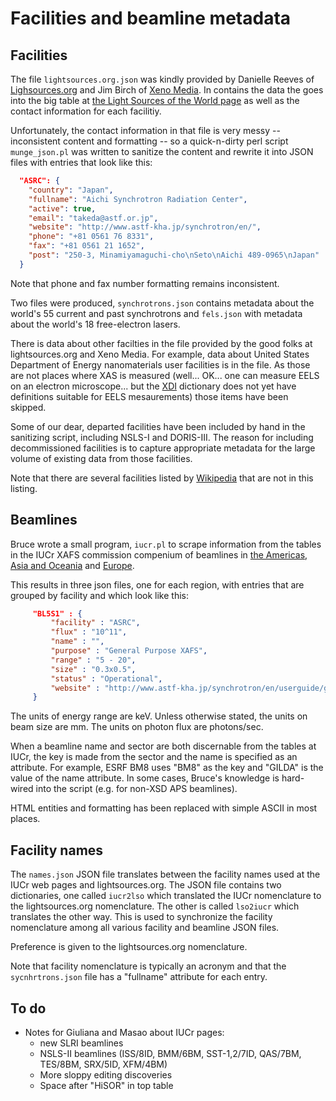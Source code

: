 # Facilities and beamline metadata #

## Facilities

The file `lightsources.org.json` was kindly provided by Danielle
Reeves of [Lighsources.org](http://www.lightsources.org) and Jim Birch
of [Xeno Media](http://www.xenomedia.com/).  In contains the data the
goes into the big table at
[the Light Sources of the World page](http://www.lightsources.org/regions)
as well as the contact information for each facilitiy.

Unfortunately, the contact information in that file is very messy --
inconsistent content and formatting -- so a quick-n-dirty perl script
`munge_json.pl` was written to sanitize the content and rewrite it
into JSON files with entries that look like this:

```json
  "ASRC": {
    "country": "Japan",
    "fullname": "Aichi Synchrotron Radiation Center",
    "active": true,
    "email": "takeda@astf.or.jp",
    "website": "http://www.astf-kha.jp/synchrotron/en/",
    "phone": "+81 0561 76 8331",
    "fax": "+81 0561 21 1652",
    "post": "250-3, Minamiyamaguchi-cho\nSeto\nAichi 489-0965\nJapan"
  }
```

Note that phone and fax number formatting remains inconsistent.

Two files were produced, `synchrotrons.json` contains metadata about
the world's 55 current and past synchrotrons and `fels.json` with
metadata about the world's 18 free-electron lasers.

There is data about other facilties in the file provided by the good
folks at lightsources.org and Xeno Media.  For example, data about
United States Department of Energy nanomaterials user facilities is in
the file.  As those are not places where XAS is measured
(well... OK... one can measure EELS on an electron microscope... but
the [XDI](https://github.com/XraySpectroscopy/XAS-Data-Interchange)
dictionary does not yet have definitions suitable for EELS
mesaurements) those items have been skipped.

Some of our dear, departed facilities have been included by hand in
the sanitizing script, including NSLS-I and DORIS-III.  The reason for
including decommissioned facilities is to capture appropriate metadata
for the large volume of existing data from those facilities.

Note that there are several facilities listed by
[Wikipedia](http://en.wikipedia.org/wiki/List_of_synchrotron_radiation_facilities)
that are not in this listing.

## Beamlines

Bruce wrote a small program, `iucr.pl` to scrape information from the
tables in the IUCr XAFS commission compenium of beamlines in
[the Americas](http://www.iucr.org/resources/commissions/xafs/beamlines-in-the-americas),
[Asia and Oceania](http://www.iucr.org/resources/commissions/xafs/beamlines-in-asia-and-oceania)
and
[Europe](http://www.iucr.org/resources/commissions/xafs/beamlines-in-europe).

This results in three json files, one for each region, with entries
that are grouped by facility and which look like this:

```json
     "BL5S1" : {
         "facility" : "ASRC",
         "flux" : "10^11",
         "name" : "",
         "purpose" : "General Purpose XAFS",
         "range" : "5 - 20",
         "size" : "0.3x0.5",
         "status" : "Operational",
         "website" : "http://www.astf-kha.jp/synchrotron/en/userguide/gaiyou/bl5s1i_xxafs.html"
	 }
```

The units of energy range are keV.  Unless otherwise stated, the units
on beam size are mm.  The units on photon flux are photons/sec.

When a beamline name and sector are both discernable from the tables
at IUCr, the key is made from the sector and the name is specified as
an attribute.  For example, ESRF BM8 uses "BM8" as the key and "GILDA"
is the value of the name attribute.  In some cases, Bruce's knowledge
is hard-wired into the script (e.g. for non-XSD APS beamlines).

HTML entities and formatting has been replaced with simple ASCII in
most places.

## Facility names

The `names.json` JSON file translates between the facility names used
at the IUCr web pages and lightsources.org.  The JSON file contains
two dictionaries, one called `iucr2lso` which translated the IUCr
nomenclature to the lightsources.org nomenclature.  The other is
called `lso2iucr` which translates the other way.  This is used to
synchronize the facility nomenclature among all various facility and
beamline JSON files.

Preference is given to the lightsources.org nomenclature.

Note that facility nomenclature is typically an acronym and that the
`sycnhrtrons.json` file has a "fullname" attribute for each entry.

## To do

* Notes for Giuliana and Masao about IUCr pages:
  + new SLRI beamlines
  + NSLS-II beamlines (ISS/8ID, BMM/6BM, SST-1,2/7ID, QAS/7BM, TES/8BM, SRX/5ID, XFM/4BM)
  + More sloppy editing discoveries
  + Space after "HiSOR" in top table

